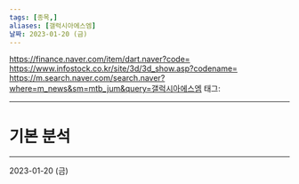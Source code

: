 ```yaml
---
tags: [종목,]
aliases: [갤럭시아에스엠]
날짜: 2023-01-20 (금)
---
```

https://finance.naver.com/item/dart.naver?code=
https://www.infostock.co.kr/site/3d/3d_show.asp?codename=
https://m.search.naver.com/search.naver?where=m_news&sm=mtb_jum&query=갤럭시아에스엠
태그: 
___
# 기본 분석


___
2023-01-20 (금)
